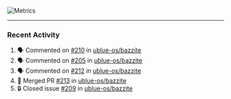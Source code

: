 ![Metrics](https://metrics.lecoq.io/KyleGospo?template=classic&base=header%2C%20activity%2C%20community%2C%20repositories%2C%20metadata&base.indepth=false&base.hireable=false&base.skip=false&config.timezone=America%2FLos_Angeles)

---
### Recent Activity
<!--START_SECTION:activity-->
1. 🗣 Commented on [#210](https://github.com/ublue-os/bazzite/issues/210#issuecomment-1696876071) in [ublue-os/bazzite](https://github.com/ublue-os/bazzite)
2. 🗣 Commented on [#205](https://github.com/ublue-os/bazzite/issues/205#issuecomment-1696647084) in [ublue-os/bazzite](https://github.com/ublue-os/bazzite)
3. 🗣 Commented on [#212](https://github.com/ublue-os/bazzite/issues/212#issuecomment-1696643265) in [ublue-os/bazzite](https://github.com/ublue-os/bazzite)
4. 🎉 Merged PR [#213](https://github.com/ublue-os/bazzite/pull/213) in [ublue-os/bazzite](https://github.com/ublue-os/bazzite)
5. 🔒 Closed issue [#209](https://github.com/ublue-os/bazzite/issues/209) in [ublue-os/bazzite](https://github.com/ublue-os/bazzite)
<!--END_SECTION:activity-->
